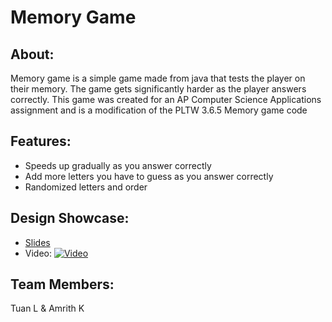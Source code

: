 # Memory Game
## About:
Memory game is a simple game made from java that tests the player on their memory. The game gets significantly harder as the player answers correctly. This game was created for an AP Computer Science Applications assignment and is a modification of the PLTW 3.6.5 Memory game code

## Features:
- Speeds up gradually as you answer correctly
- Add more letters you have to guess as you answer correctly
- Randomized letters and order

## Design Showcase:
- [Slides][1]
- Video:
[![Video](https://img.youtube.com/vi/lnyMVwwr-nU/maxresdefault.jpg)](https://youtu.be/lnyMVwwr-nU "Video Title")

## Team Members:
Tuan L & Amrith K

[1]: https://docs.google.com/presentation/d/16mJJ_0DWCrazjcxCLKBQbrW3wmIRLTL21gTXpqpGl6U/edit?usp=sharing "Slides"
[2]: "https://youtu.be/lnyMVwwr-nU" "Video"
